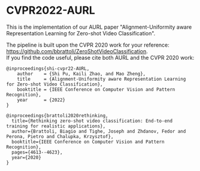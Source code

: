 # CVPR2022-AURL
This is the implementation of our AURL paper "Alignment-Uniformity aware Representation Learning for Zero-shot Video Classification".

The pipeline is built upon the CVPR 2020 work for your reference: https://github.com/bbrattoli/ZeroShotVideoClassification.    
If you find the code useful, please cite both AURL and the CVPR 2020 work:
```
@inproceedings{shi-cvpr22-AURL,
    author    = {Shi Pu, Kaili Zhao, and Mao Zheng}, 
    title     = {Alignment-Uniformity aware Representation Learning for Zero-shot Video Classification}, 
    booktitle = {IEEE Conference on Computer Vision and Pattern Recognition},    
    year      = {2022}
}
```
```
@inproceedings{brattoli2020rethinking,
  title={Rethinking zero-shot video classification: End-to-end training for realistic applications},
  author={Brattoli, Biagio and Tighe, Joseph and Zhdanov, Fedor and Perona, Pietro and Chalupka, Krzysztof},
  booktitle={IEEE Conference on Computer Vision and Pattern Recognition},
  pages={4613--4623},
  year={2020}
}
```
